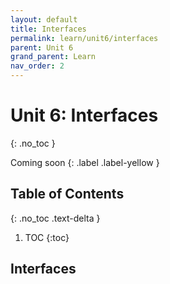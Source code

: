 ```yaml
---
layout: default
title: Interfaces
permalink: learn/unit6/interfaces
parent: Unit 6
grand_parent: Learn
nav_order: 2
---
```


<!-- prettier-ignore-start -->

# Unit 6: Interfaces

{: .no_toc }

Coming soon {: .label .label-yellow }

## Table of Contents

{: .no_toc .text-delta }

1. TOC
{:toc}

<!-- prettier-ignore-end -->

## Interfaces
